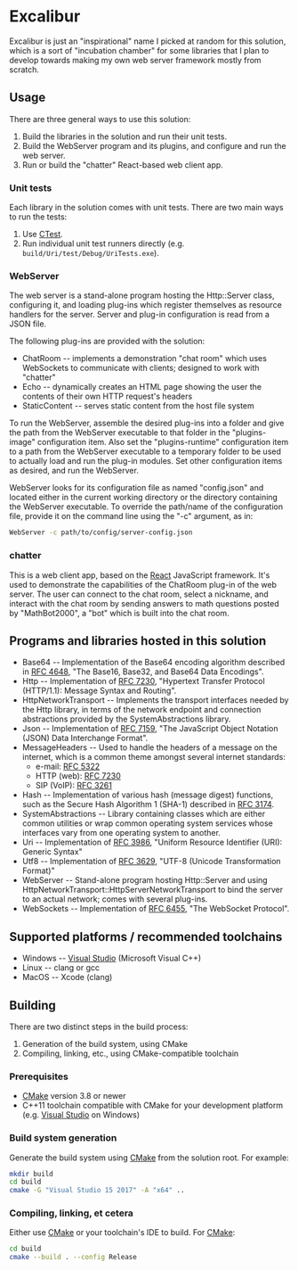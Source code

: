 # Excalibur

Excalibur is just an "inspirational" name I picked at random for this solution, which is a sort of "incubation chamber" for some libraries that I plan to develop towards making my own web server framework mostly from scratch.

## Usage

There are three general ways to use this solution:

1. Build the libraries in the solution and run their unit tests.
2. Build the WebServer program and its plugins, and configure and run the web server.
3. Run or build the "chatter" React-based web client app.

### Unit tests

Each library in the solution comes with unit tests.  There are two main ways to run the tests:

1. Use [CTest](https://cmake.org/cmake/help/latest/module/CTest.html).
2. Run individual unit test runners directly (e.g. `build/Uri/test/Debug/UriTests.exe`).

### WebServer

The web server is a stand-alone program hosting the Http::Server class, configuring it,
and loading plug-ins which register themselves as resource handlers for the server.
Server and plug-in configuration is read from a JSON file.

The following plug-ins are provided with the solution:

* ChatRoom -- implements a demonstration "chat room" which uses WebSockets to communicate
  with clients; designed to work with "chatter"
* Echo -- dynamically creates an HTML page showing the user the contents of their
  own HTTP request's headers
* StaticContent -- serves static content from the host file system

To run the WebServer, assemble the desired plug-ins into a folder and give the path from
the WebServer executable to that folder in the "plugins-image" configuration item.  Also
set the "plugins-runtime" configuration item to a path from the WebServer executable
to a temporary folder to be used to actually load and run the plug-in modules.  Set other
configuration items as desired, and run the WebServer.

WebServer looks for its configuration file as named "config.json" and located either
in the current working directory or the directory containing the WebServer executable.
To override the path/name of the configuration file, provide it on the command line
using the "-c" argument, as in:

```bash
WebServer -c path/to/config/server-config.json
```

### chatter

This is a web client app, based on the [React](https://reactjs.org/) JavaScript framework.
It's used to demonstrate the capabilities of the ChatRoom plug-in of the web server.
The user can connect to the chat room, select a nickname, and interact with
the chat room by sending answers to math questions posted by "MathBot2000",
a "bot" which is built into the chat room.

## Programs and libraries hosted in this solution

* Base64 -- Implementation of the Base64 encoding algorithm described in
  [RFC 4648](https://tools.ietf.org/html/rfc4648), "The Base16, Base32, and Base64
  Data Encodings".
* Http -- Implementation of [RFC 7230](https://tools.ietf.org/html/rfc7230),
  "Hypertext Transfer Protocol (HTTP/1.1): Message Syntax and Routing".
* HttpNetworkTransport -- Implements the transport interfaces needed
  by the Http library, in terms of the network endpoint and connection
  abstractions provided by the SystemAbstractions library.
* Json -- Implementation of [RFC 7159](https://tools.ietf.org/html/rfc7159),
  "The JavaScript Object Notation (JSON) Data Interchange Format".
* MessageHeaders -- Used to handle the headers of a message on the internet,
  which is a common theme amongst several internet standards:
  * e-mail: [RFC 5322](https://tools.ietf.org/html/rfc5322)
  * HTTP (web): [RFC 7230](https://tools.ietf.org/html/rfc7320)
  * SIP (VoIP): [RFC 3261](https://tools.ietf.org/html/3261)
* Hash -- Implementation of various hash (message digest) functions, such
  as the Secure Hash Algorithm 1 (SHA-1) described in
  [RFC 3174](https://tools.ietf.org/html/rfc3174).
* SystemAbstractions -- Library containing classes which are either common
  utilities or wrap common operating system services whose interfaces vary
  from one operating system to another.
* Uri -- Implementation of [RFC 3986](https://tools.ietf.org/html/rfc3986),
  "Uniform Resource Identifier (URI): Generic Syntax"
* Utf8 -- Implementation of [RFC 3629](https://tools.ietf.org/html/rfc3629),
  "UTF-8 (Unicode Transformation Format)"
* WebServer -- Stand-alone program hosting Http::Server and using
  HttpNetworkTransport::HttpServerNetworkTransport to bind the server to an
  actual network; comes with several plug-ins.
* WebSockets -- Implementation of [RFC 6455](https://tools.ietf.org/html/rfc6455),
  "The WebSocket Protocol".

## Supported platforms / recommended toolchains

* Windows -- [Visual Studio](https://www.visualstudio.com/) (Microsoft Visual C++)
* Linux -- clang or gcc
* MacOS -- Xcode (clang)

## Building

There are two distinct steps in the build process:

1. Generation of the build system, using CMake
2. Compiling, linking, etc., using CMake-compatible toolchain

### Prerequisites

* [CMake](https://cmake.org/) version 3.8 or newer
* C++11 toolchain compatible with CMake for your development platform (e.g. [Visual Studio](https://www.visualstudio.com/) on Windows)

### Build system generation

Generate the build system using [CMake](https://cmake.org/) from the solution root.  For example:

```bash
mkdir build
cd build
cmake -G "Visual Studio 15 2017" -A "x64" ..
```

### Compiling, linking, et cetera

Either use [CMake](https://cmake.org/) or your toolchain's IDE to build.
For [CMake](https://cmake.org/):

```bash
cd build
cmake --build . --config Release
```